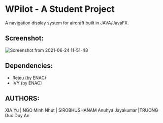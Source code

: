 # WPilot - A Student Project 


A navigation display system for aircraft built in JAVA/JavaFX.   


## Screenshot:
![Screenshot from 2021-06-24 11-51-48](https://user-images.githubusercontent.com/55579160/123242725-9c9a7e00-d4e2-11eb-9a54-272f4959ddc0.png)



## Dependencies:
  - Rejeu (by ENAC)
  - IVY (by ENAC)


## AUTHORS:
  XIA Yu | NGO Minh Nhut | SIROBHUSHANAM Anuhya Jayakumar |TRUONG Duc Duy An
